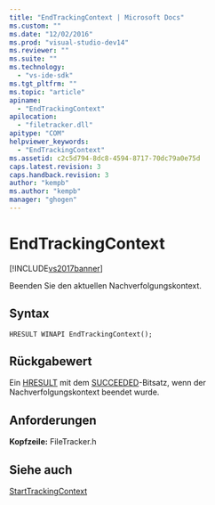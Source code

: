 ```yaml
---
title: "EndTrackingContext | Microsoft Docs"
ms.custom: ""
ms.date: "12/02/2016"
ms.prod: "visual-studio-dev14"
ms.reviewer: ""
ms.suite: ""
ms.technology: 
  - "vs-ide-sdk"
ms.tgt_pltfrm: ""
ms.topic: "article"
apiname: 
  - "EndTrackingContext"
apilocation: 
  - "filetracker.dll"
apitype: "COM"
helpviewer_keywords: 
  - "EndTrackingContext"
ms.assetid: c2c5d794-8dc8-4594-8717-70dc79a0e75d
caps.latest.revision: 3
caps.handback.revision: 3
author: "kempb"
ms.author: "kempb"
manager: "ghogen"
---
```

# EndTrackingContext
[!INCLUDE[vs2017banner](../code-quality/includes/vs2017banner.md)]

Beenden Sie den aktuellen Nachverfolgungskontext.  
  
## Syntax  
  
```  
HRESULT WINAPI EndTrackingContext();  
```  
  
## Rückgabewert  
 Ein [HRESULT](assetId:///HRESULT?qualifyHint=False&autoUpgrade=True) mit dem [SUCCEEDED](assetId:///SUCCEEDED?qualifyHint=False&autoUpgrade=True)\-Bitsatz, wenn der Nachverfolgungskontext beendet wurde.  
  
## Anforderungen  
 **Kopfzeile:** FileTracker.h  
  
## Siehe auch  
 [StartTrackingContext](../msbuild/starttrackingcontext.md)